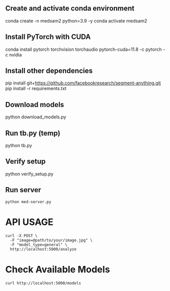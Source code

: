 ## Create and activate conda environment
conda create -n medsam2 python=3.9 -y
conda activate medsam2

## Install PyTorch with CUDA
conda install pytorch torchvision torchaudio pytorch-cuda=11.8 -c pytorch -c nvidia

## Install other dependencies
pip install git+https://github.com/facebookresearch/segment-anything.git
pip install -r requirements.txt

## Download models
python download_models.py

## Run tb.py (temp)
python tb.py

## Verify setup
python verify_setup.py

## Run server
```
python med-server.py
```

# API USAGE
```
curl -X POST \
  -F "image=@path/to/your/image.jpg" \
  -F "model_type=general" \
  http://localhost:5000/analyze
```

# Check Available Models
```
curl http://localhost:5000/models
```
